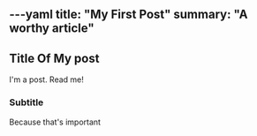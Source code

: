 ---yaml
title:      "My First Post"
summary:  "A worthy article"
---

## Title Of My post
I'm a post. Read me!

### Subtitle
Because that's important